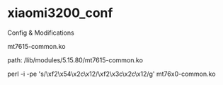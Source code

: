 # xiaomi3200_conf
Config & Modifications


mt7615-common.ko

path: /lib/modules/5.15.80/mt7615-common.ko

perl -i -pe 's/\xf2\x54\x2c\x12/\xf2\x3c\x2c\x12/g' mt76x0-common.ko

